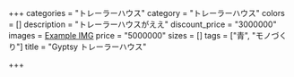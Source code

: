 +++
categories = "トレーラーハウス"
category = "トレーラーハウス"
colors = []
description = "トレーラーハウスがええ"
discount_price = "3000000"
images = [Example IMG](/images/gypsy-caravan.jpeg)
price = "5000000"
sizes = []
tags = ["青", "モノづくり"]
title = "Gyptsy トレーラーハウス"

+++
